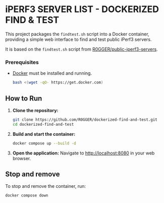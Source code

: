 # iPERF3 SERVER LIST - DOCKERIZED FIND & TEST 

This project packages the `findtest.sh` script into a Docker container, providing a simple web interface to find and test public iPerf3 servers.

It is based on the `findtest.sh` script from [R0GGER/public-iperf3-servers](https://github.com/R0GGER/public-iperf3-servers/blob/main/findtest.sh).

### Prerequisites
- [Docker](https://www.docker.com/get-started) must be installed and running.
  
  ```bash
  bash <(wget -qO- https://get.docker.com)
  ```

## How to Run
1.  **Clone the repository:**
    ```bash
    git clone https://github.com/R0GGER/dockerized-find-and-test.git
    cd dockerized-find-and-test
    ```
    
2.  **Build and start the container:**
    ```bash
    docker compose up --build -d
    ```

3.  **Open the application:**
    Navigate to [http://localhost:8080](http://localhost:8080) in your web browser.

## Stop and remove
To stop and remove the container, run:
```bash
docker compose down
```




